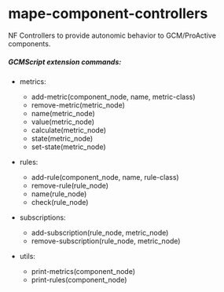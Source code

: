 mape-component-controllers
==========================

NF Controllers to provide autonomic behavior to GCM/ProActive components.

##### GCMScript extension commands:

- metrics:
  - add-metric(component_node, name, metric-class)
  - remove-metric(metric_node)
  - name(metric_node)
  - value(metric_node)
  - calculate(metric_node)
  - state(metric_node)
  - set-state(metric_node)

- rules:
  - add-rule(component_node, name, rule-class)
  - remove-rule(rule_node)
  - name(rule_node)
  - check(rule_node)

- subscriptions:
  - add-subscription(rule_node, metric_node)
  - remove-subscription(rule_node, metric_node)

- utils:
  - print-metrics(component_node)
  - print-rules(component_node)
